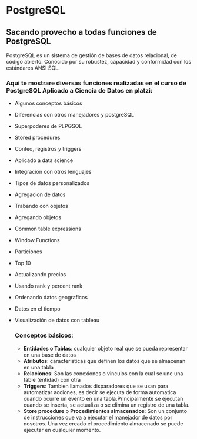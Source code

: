 # PostgreSQL

## Sacando provecho a todas funciones de PostgreSQL 

PostgreSQL es un sistema de gestión de bases de datos relacional, de código abierto. Conocido por su robustez, capacidad y conformidad con los estándares ANSI SQL. 

### Aqui te mostrare diversas funciones realizadas en el curso de PostgreSQL Aplicado a Ciencia de Datos en platzi: 

* Algunos conceptos básicos 
* Diferencias con otros manejadores y postgreSQL
* Superpoderes de PLPGSQL
* Stored procedures
* Conteo, registros y triggers
* Aplicado a data science
* Integración con otros lenguajes
* Tipos de datos personalizados
* Agregacion de datos
* Trabando con objetos
* Agregando objetos
* Common table expressions
* Window Functions
* Particiones
* Top 10
* Actualizando precios
* Usando rank y percent rank
* Ordenando datos geograficos
* Datos en el tiempo
* Visualización de datos con tableau

  ### Conceptos básicos:

  + **Entidades o Tablas**: cualquier objeto real que se pueda representar en una base de datos
  + **Atributos**: caracteristicas que definen los datos que se almacenan en una tabla
  + **Relaciones**: Son las conexiones o vinculos con la cual se une una table (entidad) con otra
  + **Triggers**: Tambien llamados disparadores que se usan para automatizar acciones, es decir se ejecuta de forma automatica cuando ocurre un evento en una tabla.Principalmente se ejecutan cuando se inserta, se actualiza o se elimina un registro de una tabla.
  + **Store procedure** o **Procedimientos almacenados**: Son un conjunto de instrucciones que va a ejecutar el manejador de datos por nosotros. Una vez creado el procedimiento almacenado se puede ejecutar en cualquier momento. 




  




